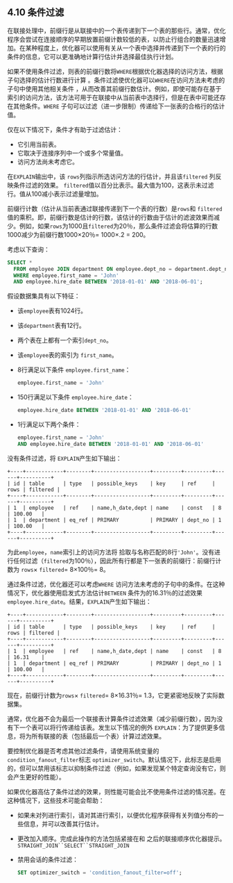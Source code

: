 ## 4.10 条件过滤

在联接处理中，前缀行是从联接中的一个表传递到下一个表的那些行。通常，优化程序会尝试在连接顺序的早期放置前缀计数较低的表，以防止行组合的数量迅速增加。在某种程度上，优化器可以使用有关从一个表中选择并传递到下一个表的行的条件的信息，它可以更准确地计算行估计并选择最佳执行计划。

如果不使用条件过滤，则表的前缀行数将`WHERE`根据优化器选择的访问方法，根据子句选择的估计行数进行计算 。条件过滤使优化器可以`WHERE`在访问方法未考虑的子句中使用其他相关条件 ，从而改善其前缀行数估计。例如，即使可能存在基于索引的访问方法，该方法可用于在联接中从当前表中选择行，但是在表中可能还存在其他条件。`WHERE` 子句可以过滤（进一步限制）传递给下一张表的合格行的估计值。

仅在以下情况下，条件才有助于过滤估计：

- 它引用当前表。
- 它取决于连接序列中一个或多个常量值。
- 访问方法尚未考虑它。

在`EXPLAIN`输出中，该 `rows`列指示所选访问方法的行估计，并且该`filtered` 列反映条件过滤的效果。 `filtered`值以百分比表示。最大值为100，这表示未过滤行。值从100减小表示过滤量增加。

前缀行计数（估计从当前表通过联接传递到下一个表的行数）是`rows`和 `filtered`值的乘积。即，前缀行数是估计的行数，该估计的行数由于估计的滤波效果而减少。例如，如果`rows`为1000且`filtered`为20％，那么条件过滤会将估算的行数1000减少为前缀行数1000×20％= 1000×.2 = 200。

考虑以下查询：

```sql
SELECT *
  FROM employee JOIN department ON employee.dept_no = department.dept_no
  WHERE employee.first_name = 'John'
  AND employee.hire_date BETWEEN '2018-01-01' AND '2018-06-01';
```

假设数据集具有以下特征：

- 该`employee`表有1024行。

- 该`department`表有12行。

- 两个表在上都有一个索引`dept_no`。

- 该`employee`表的索引为 `first_name`。

- 8行满足以下条件 `employee.first_name`：

  ```sql
  employee.first_name = 'John'
  ```

- 150行满足以下条件 `employee.hire_date`：

  ```sql
  employee.hire_date BETWEEN '2018-01-01' AND '2018-06-01'
  ```

- 1行满足以下两个条件：

  ```sql
  employee.first_name = 'John'
  AND employee.hire_date BETWEEN '2018-01-01' AND '2018-06-01'
  ```

没有条件过滤，将 `EXPLAIN`产生如下输出：

```none
+----+------------+--------+------------------+---------+---------+------+----------+
| id | table      | type   | possible_keys    | key     | ref     | rows | filtered |
+----+------------+--------+------------------+---------+---------+------+----------+
| 1  | employee   | ref    | name,h_date,dept | name    | const   | 8    | 100.00   |
| 1  | department | eq_ref | PRIMARY          | PRIMARY | dept_no | 1    | 100.00   |
+----+------------+--------+------------------+---------+---------+------+----------+
```

为此`employee`，`name`索引上的访问方法将 拾取与名称匹配的8行`'John'`。没有进行任何过滤（`filtered`为100％），因此所有行都是下一张表的前缀行：前缀行计数为 `rows`× `filtered`= 8×100％= 8。

通过条件过滤，优化器还可以考虑`WHERE` 访问方法未考虑的子句中的条件。在这种情况下，优化器使用启发式方法估计`BETWEEN` 条件为的16.31％的过滤效果`employee.hire_date`。结果，`EXPLAIN`产生如下输出：

```none
+----+------------+--------+------------------+---------+---------+------+----------+
| id | table      | type   | possible_keys    | key     | ref     | rows | filtered |
+----+------------+--------+------------------+---------+---------+------+----------+
| 1  | employee   | ref    | name,h_date,dept | name    | const   | 8    | 16.31    |
| 1  | department | eq_ref | PRIMARY          | PRIMARY | dept_no | 1    | 100.00   |
+----+------------+--------+------------------+---------+---------+------+----------+
```

现在，前缀行计数为`rows`× `filtered`= 8×16.31％= 1.3，它更紧密地反映了实际数据集。

通常，优化器不会为最后一个联接表计算条件过滤效果（减少前缀行数），因为没有下一个表可以将行传递给该表。发生以下情况的例外 `EXPLAIN`：为了提供更多信息，将为所有联接的表（包括最后一个表）计算过滤效果。

要控制优化器是否考虑其他过滤条件，请使用系统变量的 `condition_fanout_filter`标志 `optimizer_switch`。默认情况下，此标志是启用的，但可以禁用该标志以抑制条件过滤（例如，如果发现某个特定查询没有它，则会产生更好的性能）。

如果优化器高估了条件过滤的效果，则性能可能会比不使用条件过滤的情况差。在这种情况下，这些技术可能会帮助：

- 如果未对列进行索引，请对其进行索引，以便优化程序获得有关列值分布的一些信息，并可以改善其行估计。

- 更改加入顺序。完成此操作的方法包括紧接在和 之后的联接顺序优化器提示。 `STRAIGHT_JOIN``SELECT``STRAIGHT_JOIN`

- 禁用会话的条件过滤：

  ```sql
  SET optimizer_switch = 'condition_fanout_filter=off';
  ```